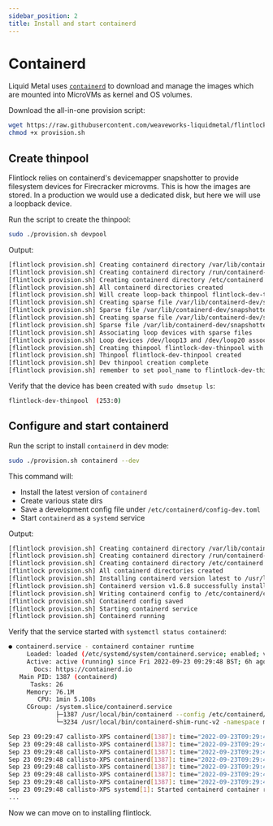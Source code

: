 ```yaml
---
sidebar_position: 2
title: Install and start containerd
---
```


# Containerd

Liquid Metal uses [`containerd`][containerd] to download and manage the images which are mounted
into MicroVMs as kernel and OS volumes.

Download the all-in-one provision script:

```bash
wget https://raw.githubusercontent.com/weaveworks-liquidmetal/flintlock/main/hack/scripts/provision.sh
chmod +x provision.sh
```

## Create thinpool

Flintlock relies on containerd's devicemapper snapshotter to provide filesystem
devices for Firecracker microvms. This is how the images are stored. In a production
we would use a dedicated disk, but here we will use a loopback device.

Run the script to create the thinpool:

```bash
sudo ./provision.sh devpool
```

Output:
```bash
[flintlock provision.sh] Creating containerd directory /var/lib/containerd-dev/snapshotter/devmapper
[flintlock provision.sh] Creating containerd directory /run/containerd-dev
[flintlock provision.sh] Creating containerd directory /etc/containerd
[flintlock provision.sh] All containerd directories created
[flintlock provision.sh] Will create loop-back thinpool flintlock-dev-thinpool
[flintlock provision.sh] Creating sparse file /var/lib/containerd-dev/snapshotter/devmapper/data of size 100G
[flintlock provision.sh] Sparse file /var/lib/containerd-dev/snapshotter/devmapper/data created
[flintlock provision.sh] Creating sparse file /var/lib/containerd-dev/snapshotter/devmapper/metadata of size 10G
[flintlock provision.sh] Sparse file /var/lib/containerd-dev/snapshotter/devmapper/metadata created
[flintlock provision.sh] Associating loop devices with sparse files
[flintlock provision.sh] Loop devices /dev/loop13 and /dev/loop20 associated
[flintlock provision.sh] Creating thinpool flintlock-dev-thinpool with devices /dev/loop13 and /dev/loop20
[flintlock provision.sh] Thinpool flintlock-dev-thinpool created
[flintlock provision.sh] Dev thinpool creation complete
[flintlock provision.sh] remember to set pool_name to flintlock-dev-thinpool in your containerd config
```

Verify that the device has been created with `sudo dmsetup ls`:
```bash
flintlock-dev-thinpool  (253:0)
```

## Configure and start containerd

Run the script to install `containerd` in dev mode:

```bash
sudo ./provision.sh containerd --dev
```

This command will:
- Install the latest version of `containerd`
- Create various state dirs
- Save a development config file under `/etc/containerd/config-dev.toml`
- Start `containerd` as a `systemd` service

Output:
```bash
[flintlock provision.sh] Creating containerd directory /var/lib/containerd-dev/snapshotter/devmapper
[flintlock provision.sh] Creating containerd directory /run/containerd-dev
[flintlock provision.sh] Creating containerd directory /etc/containerd
[flintlock provision.sh] All containerd directories created
[flintlock provision.sh] Installing containerd version latest to /usr/local/bin
[flintlock provision.sh] Containerd version v1.6.8 successfully installed
[flintlock provision.sh] Writing containerd config to /etc/containerd/config-dev.toml
[flintlock provision.sh] Containerd config saved
[flintlock provision.sh] Starting containerd service
[flintlock provision.sh] Containerd running
```

Verify that the service started with `systemctl status containerd`:

```bash
● containerd.service - containerd container runtime
     Loaded: loaded (/etc/systemd/system/containerd.service; enabled; vendor preset: enabled)
     Active: active (running) since Fri 2022-09-23 09:29:48 BST; 6h ago
       Docs: https://containerd.io
   Main PID: 1387 (containerd)
      Tasks: 26
     Memory: 76.1M
        CPU: 1min 5.108s
     CGroup: /system.slice/containerd.service
             ├─1387 /usr/local/bin/containerd --config /etc/containerd/config.toml
             └─3234 /usr/local/bin/containerd-shim-runc-v2 -namespace moby -id 2f8915415519743e84a7da24b5c5ed08853523bb36ab6be40ae903595fd0685b -address /run/containerd/containerd.sock

Sep 23 09:29:47 callisto-XPS containerd[1387]: time="2022-09-23T09:29:47.999964272+01:00" level=info msg="loading plugin \"io.containerd.grpc.v1.snapshots\"..." type=io.containerd.grpc.v1
Sep 23 09:29:48 callisto-XPS containerd[1387]: time="2022-09-23T09:29:47.999993968+01:00" level=info msg="loading plugin \"io.containerd.grpc.v1.tasks\"..." type=io.containerd.grpc.v1
Sep 23 09:29:48 callisto-XPS containerd[1387]: time="2022-09-23T09:29:48.000012251+01:00" level=info msg="loading plugin \"io.containerd.grpc.v1.version\"..." type=io.containerd.grpc.v1
Sep 23 09:29:48 callisto-XPS containerd[1387]: time="2022-09-23T09:29:48.000027967+01:00" level=info msg="loading plugin \"io.containerd.grpc.v1.introspection\"..." type=io.containerd.grpc.v1
Sep 23 09:29:48 callisto-XPS containerd[1387]: time="2022-09-23T09:29:48.000360221+01:00" level=info msg=serving... address=/run/containerd/containerd.sock.ttrpc
Sep 23 09:29:48 callisto-XPS containerd[1387]: time="2022-09-23T09:29:48.000398173+01:00" level=info msg=serving... address=/run/containerd/containerd.sock
Sep 23 09:29:48 callisto-XPS containerd[1387]: time="2022-09-23T09:29:48.000435998+01:00" level=info msg="containerd successfully booted in 0.053398s"
Sep 23 09:29:48 callisto-XPS systemd[1]: Started containerd container runtime.
...
```

Now we can move on to installing flintlock.

[containerd]: https://containerd.io/
